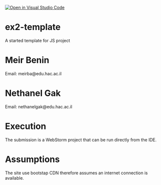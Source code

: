[![Open in Visual Studio Code](https://classroom.github.com/assets/open-in-vscode-f059dc9a6f8d3a56e377f745f24479a46679e63a5d9fe6f495e02850cd0d8118.svg)](https://classroom.github.com/online_ide?assignment_repo_id=6337293&assignment_repo_type=AssignmentRepo)
# ex2-template
A started template for JS project

<h1>Meir Benin</h1>
<p>Email: meirba@edu.hac.ac.il</p>

<h1>Nethanel Gak</h1>
<p>Email: nethanelgak@edu.hac.ac.il</p>

<h1>Execution</h1>
<p>
The submission is a WebStorm project that can be run directly from the IDE.
</p>
<h1>Assumptions</h1>
<p>
  The site use bootstap CDN therefore assumes an internet connection is available.
</p>
